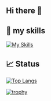 ## Hi there 👋

## 🌱 my skills
[![My Skills](https://skillicons.dev/icons?i=python,cpp,cs,matlab,docker,arduino,linux)](https://skillicons.dev)


## 📈 Status
[![Top Langs](https://github-readme-stats.vercel.app/api/top-langs/?username=suke-toudara
)](https://github.com/anuraghazra/github-readme-stats)


[![trophy](https://github-profile-trophy.vercel.app/?username=suke-toudara)](https://github.com/ryo-ma/github-profile-trophy)

